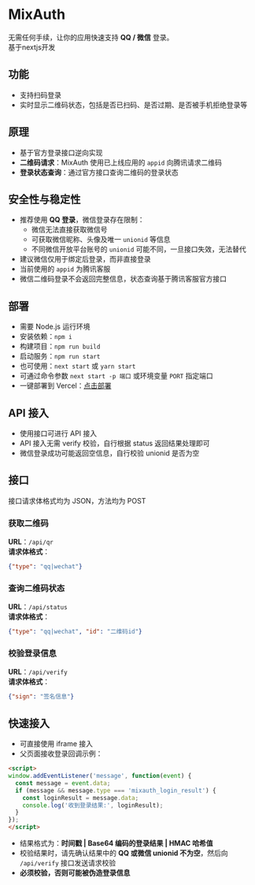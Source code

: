 # MixAuth
无需任何手续，让你的应用快速支持 **QQ / 微信** 登录。 \
基于nextjs开发

## 功能
- 支持扫码登录  
- 实时显示二维码状态，包括是否已扫码、是否过期、是否被手机拒绝登录等  

## 原理
- 基于官方登录接口逆向实现  
- **二维码请求**：MixAuth 使用已上线应用的 `appid` 向腾讯请求二维码  
- **登录状态查询**：通过官方接口查询二维码的登录状态  

## 安全性与稳定性
- 推荐使用 **QQ 登录**，微信登录存在限制：  
  - 微信无法直接获取微信号  
  - 可获取微信昵称、头像及唯一 `unionid` 等信息  
  - 不同微信开放平台账号的 `unionid` 可能不同，一旦接口失效，无法替代  
- 建议微信仅用于绑定后登录，而非直接登录  
- 当前使用的 `appid` 为腾讯客服  
- 微信二维码登录不会返回完整信息，状态查询基于腾讯客服官方接口  

## 部署
- 需要 Node.js 运行环境  
- 安装依赖：`npm i`  
- 构建项目：`npm run build`  
- 启动服务：`npm run start`
- 也可使用：`next start` 或 `yarn start` 
- 可通过命令参数 `next start -p 端口` 或环境变量 `PORT` 指定端口  
- 一键部署到 Vercel：[点击部署](https://vercel.com/new/clone?repository-url=https://github.com/InvertGeek/mixauth)  

## API 接入
- 使用接口可进行 API 接入  
- API 接入无需 verify 校验，自行根据 status 返回结果处理即可  
- 微信登录成功可能返回空信息，自行校验 unionid 是否为空  

## 接口
接口请求体格式均为 JSON，方法均为 POST  

### 获取二维码
**URL**：`/api/qr`  
**请求体格式**：
```json
{"type": "qq|wechat"}
```

### 查询二维码状态
**URL**：`/api/status`  
**请求体格式**：
```json
{"type": "qq|wechat", "id": "二维码id"}
```

### 校验登录信息
**URL**：`/api/verify`  
**请求体格式**：
```json
{"sign": "签名信息"}
```

## 快速接入
- 可直接使用 iframe 接入  
- 父页面接收登录回调示例：
```html
<script>
window.addEventListener('message', function(event) {
  const message = event.data;
  if (message && message.type === 'mixauth_login_result') {
    const loginResult = message.data;
    console.log('收到登录结果:', loginResult);
  }
});
</script>
```

- 结果格式为：**时间戳 | Base64 编码的登录结果 | HMAC 哈希值**  
- 校验结果时，请先确认结果中的 **QQ 或微信 unionid 不为空**，然后向 `/api/verify` 接口发送请求校验  
- **必须校验，否则可能被伪造登录信息**



